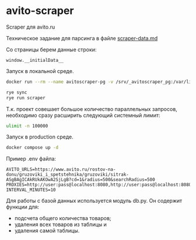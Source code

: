 # avito-scraper

Scraper для avito.ru

Техническое задание для парсинга в файле [scraper-data.md](scraper_data.md)

Со страницы берем данные строки:

`window.__initialData__`

Запуск в локальной среде.

```bash
docker run --rm --name avitoscraper-pg -v /srv/_avitoscraper_pg:/var/lib/postgresql/data -e POSTGRES_PASSWORD=postgres -p 5432:5432 -d postgres:16-alpine3.20

rye sync
rye run scraper
```

Т.к. проект совешает большое количество параллельных запросов, необходимо сразу расширить следующий системный лимит:

```bash
ulimit -n 100000
```

Запуск в production среде.

```bash
docker compose up -d
```

Пример .env файла:

```dotenv
AVITO_URLS=https://www.avito.ru/rostov-na-donu/gruzoviki_i_spetstehnika/gruzoviki/sitrak-ASgBAgICAkRUkAKOwA2SjLgB?cd=1&radius=500&searchRadius=500
PROXIES=http://user:pass@localhost:8080,http://user:pass@localhost:8080
INTERVAL_MINUTES=10
```

Для работы с базой данных используется модуль db.py.
Он содержит функции для:
- подсчета общего количества товаров;
- удаления всех товаров из таблицы и 
- удаления самой таблицы.
